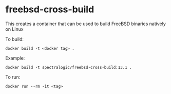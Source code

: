 # freebsd-cross-build

This creates a container that can be used to build FreeBSD binaries
natively on Linux

To build:

    docker build -t <docker tag> .

Example:

    docker build -t spectralogic/freebsd-cross-build:13.1 .

To run:

    docker run --rm -it <tag>
